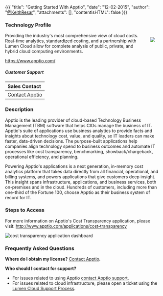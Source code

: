 {{{
  "title": "Getting Started With Apptio",
  "date": "12-02-2015",
  "author": "<a href='https://twitter.com/KeithResar'>@KeithResar</a>",
  "attachments": [],
  "contentIsHTML": false
}}}

### Technology Profile
<a href="http://www.apptio.com/"><img src="../../images/apptio/apptio-logo.png" style="border:0;float:right;margin:1em;"/></a>

Providing the industry's most comprehensive view of cloud costs. Real-time analytics, standardized costing, and a partnership with Lumen Cloud allow for complete analysis of public, private, and hybrid cloud computing environments.

https://www.apptio.com/

##### Customer Support

| Sales Contact  |
|:- |
| [Contact Apptio](http://www.apptio.com/about/contact)  |

### Description
Apptio is the leading provider of cloud-based Technology Business Management (TBM) software that helps CIOs manage the business of IT. Apptio's suite of applications use business analytics to provide facts and insights about technology cost, value, and quality, so IT leaders can make faster, data-driven decisions. The purpose-built applications help companies align technology spend to business outcomes and automate IT processes like cost transparency, benchmarking, showback/chargeback, operational efficiency, and planning. 

Powering Apptio's applications is a next generation, in-memory cost analytics platform that takes data directly from all financial, operational, and billing systems, and powers applications that give customers deep insight. This insight spans infrastructure, applications, and business services, both on-premises and in the cloud. Hundreds of customers, including more than one-third of the Fortune 100, choose Apptio as their business system of record for IT.

### Steps to Access
For more information on Apptio's Cost Transparency application, please visit: http://www.apptio.com/applications/cost-transparency

![cost transparency application dashboard](../../images/apptio/apptio_screenshot.png)

### Frequently Asked Questions

**Where do I obtain my license?**
[Contact Apptio](http://www.apptio.com/about/contact).

**Who should I contact for support?**
* For issues related to using Apptio [contact Apptio support](http://www.apptio.com/about/contact).
* For issues related to cloud infrastructure, please open a ticket using the [Lumen Cloud Support Process](../../Support/how-do-i-report-a-support-issue.md).
